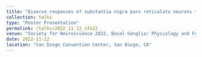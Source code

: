 ```yaml
---
title: "Diverse responses of substantia nigra pars reticulata neurons to in vivo optogenetic stimulation of globus pallidus external segment in mice"
collection: talks
type: "Poster Presentation"
permalink: /talks/2022_11_12_sfn22
venue: "Society for Neuroscience 2022, Basal Ganglia: Physiology and Function I"
date: 2022-11-12
location: "San Diego Convention Center, San Diego, CA"
---
```

